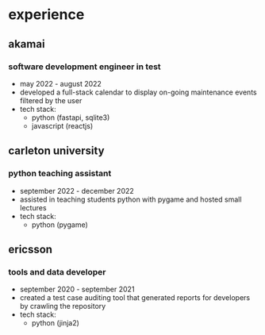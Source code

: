 # experience

## akamai
### software development engineer in test
- may 2022 - august 2022
- developed a full-stack calendar to display on-going maintenance events filtered by the user
- tech stack:
    - python (fastapi, sqlite3)
    - javascript (reactjs)

## carleton university
### python teaching assistant
- september 2022 - december 2022
- assisted in teaching students python with pygame and hosted small lectures
- tech stack:
    - python (pygame)

## ericsson
### tools and data developer
- september 2020 - september 2021
- created a test case auditing tool that generated reports for developers by crawling the repository
- tech stack:
    - python (jinja2)
